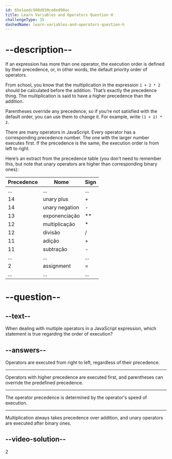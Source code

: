 ```yaml
---
id: 65e1aedc500d930ce8ed90ac
title: Learn Variables and Operators Question H
challengeType: 15
dashedName: learn-variables-and-operators-question-h
---
```


# --description--

If an expression has more than one operator, the execution order is defined by their precedence, or, in other words, the default priority order of operators.

From school, you know that the multiplication in the expression `1 + 2 * 2` should be calculated before the addition. That’s exactly the precedence thing. The multiplication is said to have a higher precedence than the addition.

Parentheses override any precedence, so if you’re not satisfied with the default order, you can use them to change it. For example, write `(1 + 2) * 2`.

There are many operators in JavaScript. Every operator has a corresponding precedence number. The one with the larger number executes first. If the precedence is the same, the execution order is from left to right.

Here’s an extract from the precedence table (you don’t need to remember this, but note that unary operators are higher than corresponding binary ones):

| Precedence | Nome           | Sign |
| ---------- | -------------- | ---- |
| ...        | ...            | ...  |
| 14         | unary plus     | +    |
| 14         | unary negation | -    |
| 13         | exponenciação  | **   |
| 12         | multiplicação  | *    |
| 12         | divisão        | /    |
| 11         | adição         | +    |
| 11         | subtração      | -    |
| ...        | ...            | ...  |
| 2          | assignment     | =    |
| ...        | ...            | ...  |



# --question--

## --text--

When dealing with multiple operators in a JavaScript expression, which statement is true regarding the order of execution?

## --answers--

Operators are executed from right to left, regardless of their precedence.

---

Operators with higher precedence are executed first, and parentheses can override the predefined precedence.

---

The operator precedence is determined by the operator's speed of execution.

---

Multiplication always takes precedence over addition, and unary operators are executed after binary ones.


## --video-solution--

2
